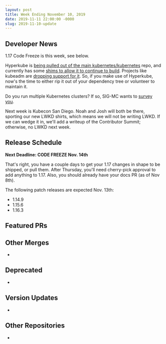 ```yaml
---
layout: post
title: Week Ending November 10, 2019
date: 2019-11-11 22:00:00 -0000
slug: 2019-11-10-update
---
```


## Developer News

1.17 Code Freeze is this week, see below.

Hyperkube is [being pulled out of the main kubernetes/kubernetes](https://github.com/kubernetes/kubernetes/issues/81760) repo, and currently has some [shims to allow it to continue to build](https://github.com/kubernetes/kubernetes/pull/84662). Projects like kubeadm are [dropping support for it](https://github.com/kubernetes/kubeadm/issues/1889).  So, if you make use of Hyperkube, now's the time to either rip it out of your dependency tree or volunteer to maintain it.

Do you run multiple Kubernetes clusters?  If so, SIG-MC wants to [survey you](https://www.surveymonkey.com/r/5ZXRMY8).

Next week is Kubecon San Diego.  Noah and Josh will both be there, sporting our new LWKD shirts, which means we will not be writing LWKD.  If we can wedge it in, we'll add a writeup of the Contributor Summit; otherwise, no LWKD next week.

## Release Schedule

**Next Deadline: CODE FREEZE Nov. 14th**

That's right, you have a couple days to get your 1.17 changes in shape to be shipped, or pull them.  After Thursday, you'll need cherry-pick approval to add anything to 1.17.  Also, you should already have your docs PR (as of Nov 8th).

The following patch releases are expected Nov. 13th:

* 1.14.9
* 1.15.6
* 1.16.3

## Featured PRs


## Other Merges

*

## Deprecated

*

## Version Updates

*

## Other Repositories

*
